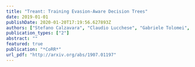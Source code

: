 ```yaml
---
title: "Treant: Training Evasion-Aware Decision Trees"
date: 2019-01-01
publishDate: 2020-01-20T17:19:56.627893Z
authors: ["Stefano Calzavara", "Claudio Lucchese", "Gabriele Tolomei", "Seyum Assefa Abebe", "Salvatore Orlando"]
publication_types: ["2"]
abstract: ""
featured: true
publication: "*CoRR*"
url_pdf: "http://arxiv.org/abs/1907.01197"
---
```


